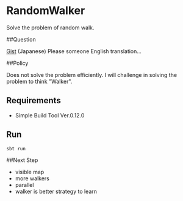RandomWalker
============

Solve the problem of random walk.

##Question

[Gist](https://gist.github.com/3671661) (Japanese) 
Please someone English translation...

##Policy

Does not solve the problem efficiently.
I will challenge in solving the problem to think "Walker".

## Requirements
* Simple Build Tool Ver.0.12.0

## Run

    sbt run

##Next Step
* visible map
* more walkers
* parallel
* walker is better strategy to learn